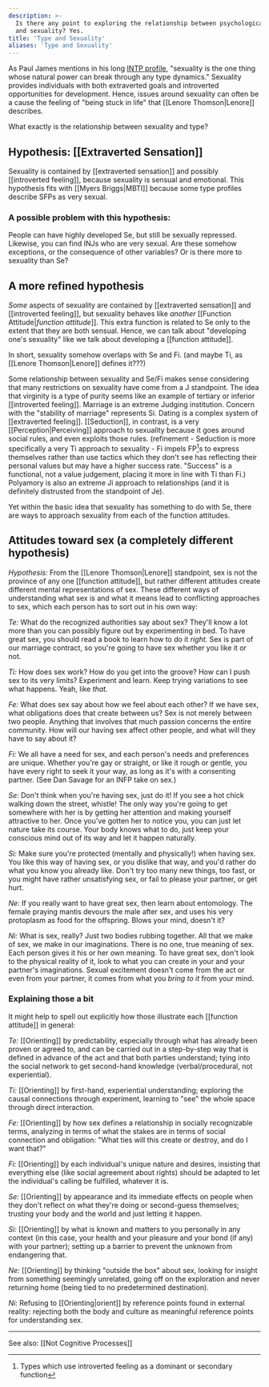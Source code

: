 ```yaml
---
description: >-
  Is there any point to exploring the relationship between psychological type
  and sexuality? Yes.
title: 'Type and Sexuality'
aliases: 'Type and Sexuality'
---
```


As Paul James mentions in his long [INTP profile](https://web.archive.org/web/20071014043748/http://www.intp.org/intprofile.html), "sexuality is the one thing whose natural power can break through any type dynamics." Sexuality provides individuals with both extraverted goals and introverted opportunities for development. Hence, issues around sexuality can often be a cause the feeling of "being stuck in life" that [[Lenore Thomson|Lenore]] describes.

What exactly is the relationship between sexuality and type?

## Hypothesis: [[Extraverted Sensation]]

Sexuality is contained by [[extraverted sensation]] and possibly [[introverted feeling]], because sexuality is sensual and emotional. This hypothesis fits with [[Myers Briggs|MBTI]] because some type profiles describe SFPs as very sexual.

### **A possible problem with this hypothesis:**

People can have highly developed Se, but still be sexually repressed. Likewise, you can find INJs who are very sexual. Are these somehow exceptions, or the consequence of other variables? Or is there more to sexuality than Se?

## A more refined hypothesis

_Some_ aspects of sexuality are contained by [[extraverted sensation]] and [[introverted feeling]], but sexuality behaves like _another_ [[Function Attitude|_function attitude_]]. This extra function is related to Se only to the extent that they are both sensual. Hence, we can talk about "developing one's sexuality" like we talk about developing a [[function attitude]].

In short, sexuality somehow overlaps with Se and Fi. (and maybe Ti, as [[Lenore Thomson|Lenore]] defines it???)

Some relationship between sexuality and Se/Fi makes sense considering that many restrictions on sexuality have come from a J standpoint. The idea that virginity is a type of purity seems like an example of tertiary or inferior [[introverted feeling]]. Marriage is an extreme Judging institution. Concern with the "stability of marriage" represents Si. Dating is a complex system of [[extraverted feeling]]. [[Seduction]], in contrast, is a very [[Perception|Perceiving]] approach to sexuality because it goes around social rules, and even exploits those rules. (refinement - Seduction is more specifically a very Ti approach to sexuality - Fi impels FP[^1]s to express themselves rather than use tactics which they don't see has reflecting their personal values but may have a higher success rate. "Success" is a functional, not a value judgement, placing it more in line with Ti than Fi.) Polyamory is also an extreme Ji approach to relationships (and it is definitely distrusted from the standpoint of Je).

Yet within the basic idea that sexuality has something to do with Se, there are ways to approach sexuality from each of the function attitudes.

## Attitudes toward sex (a completely different hypothesis)

_Hypothesis:_ From the [[Lenore Thomson|Lenore]] standpoint, sex is not the province of any one [[function attitude]], but rather different attitudes create different mental representations of sex. These different ways of understanding what sex is and what it means lead to conflicting approaches to sex, which each person has to sort out in his own way:

_Te:_ What do the recognized authorities say about sex? They'll know a lot more than you can possibly figure out by experimenting in bed. To have great sex, you should read a book to learn how to do it _right._ Sex is part of our marriage contract, so you're going to have sex whether you like it or not.

_Ti:_ How does sex work? How do you get into the groove? How can I push sex to its very limits? Experiment and learn. Keep trying variations to see what happens. Yeah, like _that._

_Fe:_ What does sex say about how we feel about each other? If we have sex, what obligations does that create between us? Sex is not merely between two people. Anything that involves that much passion concerns the entire community. How will our having sex affect other people, and what will they have to say about it?

_Fi:_ We all have a need for sex, and each person's needs and preferences are unique. Whether you're gay or straight, or like it rough or gentle, you have every right to seek it your way, as long as it's with a consenting partner. (See Dan Savage for an INFP take on sex.)

_Se:_ Don't think when you're having sex, just do it! If you see a hot chick walking down the street, whistle! The only way you're going to get somewhere with her is by getting her attention and making yourself attractive to her. Once you've gotten her to notice you, you can just let nature take its course. Your body knows what to do, just keep your conscious mind out of its way and let it happen naturally.

_Si:_ Make sure you're protected (mentally and physically!) when having sex. You like this way of having sex, or you dislike that way, and you'd rather do what you know you already like. Don't try too many new things, too fast, or you might have rather unsatisfying sex, or fail to please your partner, or get hurt.

_Ne:_ If you really want to have great sex, then learn about entomology. The female praying mantis devours the male after sex, and uses his very protoplasm as food for the offspring. Blows your mind, doesn't it?

_Ni:_ What is sex, really? Just two bodies rubbing together. All that we make of sex, we make in our imaginations. There is no one, true meaning of sex. Each person gives it his or her own meaning. To have great sex, don't look to the physical reality of it, look to what you can create in your and your partner's imaginations. Sexual excitement doesn't come from the act or even from your partner, it comes from what you _bring to it_ from your mind.

### Explaining those a bit

It might help to spell out explicitly how those illustrate each [[function attitude]] in general:

_Te:_ [[Orienting]] by predictability, especially through what has already been proven or agreed to, and can be carried out in a step-by-step way that is defined in advance of the act and that both parties understand; tying into the social network to get second-hand knowledge (verbal/procedural, not experiential).

_Ti:_ [[Orienting]] by first-hand, experiential understanding; exploring the causal connections through experiment, learning to "see" the whole space through direct interaction.

_Fe:_ [[Orienting]] by how sex defines a relationship in socially recognizable terms, analyzing in terms of what the stakes are in terms of social connection and obligation: "What ties will this create or destroy, and do I want that?"

_Fi:_ [[Orienting]] by each individual's unique nature and desires, insisting that everything else (like social agreement about rights) should be adapted to let the individual's calling be fulfilled, whatever it is.

_Se:_ [[Orienting]] by appearance and its immediate effects on people when they don't reflect on what they're doing or second-guess themselves; trusting your body and the world and just letting it happen.

_Si:_ [[Orienting]] by what is known and matters to you personally in any context (in this case, your health and your pleasure and your bond (if any) with your partner); setting up a barrier to prevent the unknown from endangering that.

_Ne:_ [[Orienting]] by thinking "outside the box" about sex, looking for insight from something seemingly unrelated, going off on the exploration and never returning home (being tied to no predetermined destination).

_Ni:_ Refusing to [[Orienting|orient]] by reference points found in external reality: rejecting both the body and culture as meaningful reference points for understanding sex.

---

See also: [[Not Cognitive Processes]]

[^1]: Types which use introverted feeling as a dominant or secondary function
